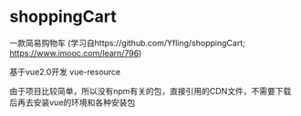 # shoppingCart
一款简易购物车
(学习自https://github.com/Yfling/shoppingCart; https://www.imooc.com/learn/796)

基于vue2.0开发
vue-resource

由于项目比较简单，所以没有npm有关的包，直接引用的CDN文件，不需要下载后再去安装vue的环境和各种安装包
